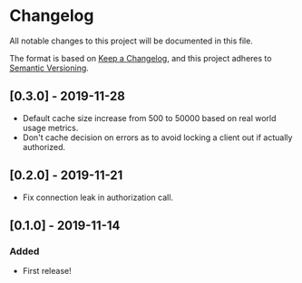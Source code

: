 # Changelog
All notable changes to this project will be documented in this file.

The format is based on [Keep a Changelog](https://keepachangelog.com/en/1.0.0/),
and this project adheres to [Semantic Versioning](https://semver.org/spec/v2.0.0.html).

## [0.3.0] - 2019-11-28
- Default cache size increase from 500 to 50000 based on real world usage metrics.
- Don't cache decision on errors as to avoid locking a client out if actually authorized.

## [0.2.0] - 2019-11-21
- Fix connection leak in authorization call.

## [0.1.0] - 2019-11-14
### Added
- First release!
